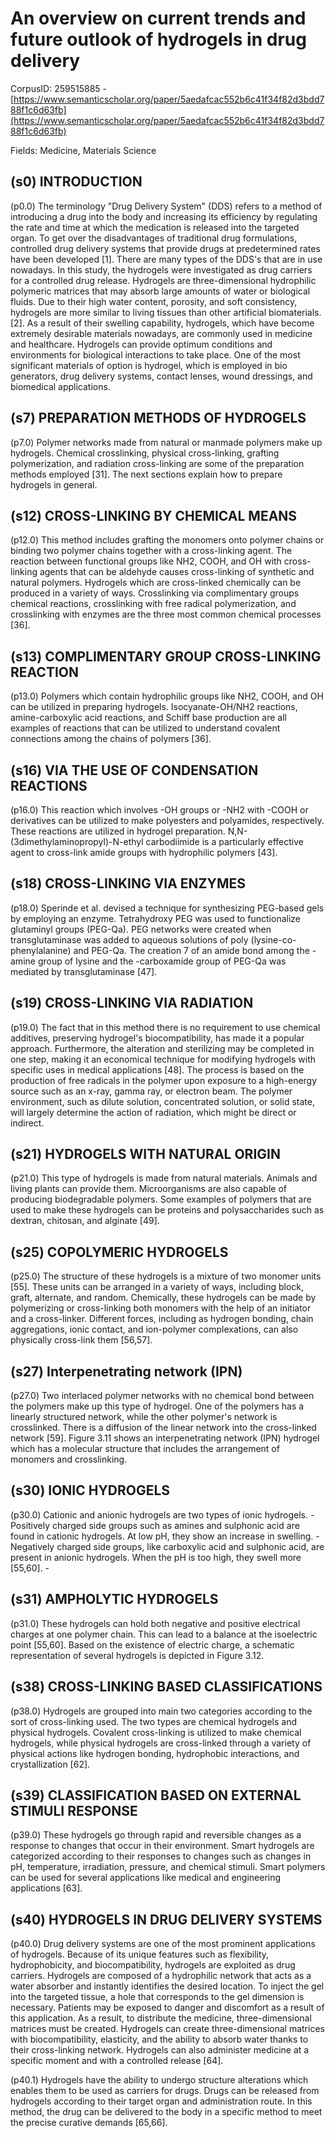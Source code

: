 # An overview on current trends and future outlook of hydrogels in drug delivery

CorpusID: 259515885 - [https://www.semanticscholar.org/paper/5aedafcac552b6c41f34f82d3bdd788f1c6d63fb](https://www.semanticscholar.org/paper/5aedafcac552b6c41f34f82d3bdd788f1c6d63fb)

Fields: Medicine, Materials Science

## (s0) INTRODUCTION
(p0.0) The terminology "Drug Delivery System" (DDS) refers to a method of introducing a drug into the body and increasing its efficiency by regulating the rate and time at which the medication is released into the targeted organ. To get over the disadvantages of traditional drug formulations, controlled drug delivery systems that provide drugs at predetermined rates have been developed [1]. There are many types of the DDS's that are in use nowadays. In this study, the hydrogels were investigated as drug carriers for a controlled drug release. Hydrogels are three-dimensional hydrophilic polymeric matrices that may absorb large amounts of water or biological fluids. Due to their high water content, porosity, and soft consistency, hydrogels are more similar to living tissues than other artificial biomaterials. [2]. As a result of their swelling capability, hydrogels, which have become extremely desirable materials nowadays, are commonly used in medicine and healthcare. Hydrogels can provide optimum conditions and environments for biological interactions to take place. One of the most significant materials of option is hydrogel, which is employed in bio generators, drug delivery systems, contact lenses, wound dressings, and biomedical applications.
## (s7) PREPARATION METHODS OF HYDROGELS
(p7.0) Polymer networks made from natural or manmade polymers make up hydrogels. Chemical crosslinking, physical cross-linking, grafting polymerization, and radiation cross-linking are some of the preparation methods employed [31]. The next sections explain how to prepare hydrogels in general.
## (s12) CROSS-LINKING BY CHEMICAL MEANS
(p12.0) This method includes grafting the monomers onto polymer chains or binding two polymer chains together with a cross-linking agent. The reaction between functional groups like NH2, COOH, and OH with cross-linking agents that can be aldehyde causes cross-linking of synthetic and natural polymers. Hydrogels which are cross-linked chemically can be produced in a variety of ways. Crosslinking via complimentary groups chemical reactions, crosslinking with free radical polymerization, and crosslinking with enzymes are the three most common chemical processes [36].
## (s13) COMPLIMENTARY GROUP CROSS-LINKING REACTION
(p13.0) Polymers which contain hydrophilic groups like NH2, COOH, and OH can be utilized in preparing hydrogels. Isocyanate-OH/NH2 reactions, amine-carboxylic acid reactions, and Schiff base production are all examples of reactions that can be utilized to understand covalent connections among the chains of polymers [36].
## (s16) VIA THE USE OF CONDENSATION REACTIONS
(p16.0) This reaction which involves -OH groups or -NH2 with -COOH or derivatives can be utilized to make polyesters and polyamides, respectively. These reactions are utilized in hydrogel preparation. N,N-(3dimethylaminopropyl)-N-ethyl carbodiimide is a particularly effective agent to cross-link amide groups with hydrophilic polymers [43].
## (s18) CROSS-LINKING VIA ENZYMES
(p18.0) Sperinde et al. devised a technique for synthesizing PEG-based gels by employing an enzyme. Tetrahydroxy PEG was used to functionalize glutaminyl groups (PEG-Qa). PEG networks were created when transglutaminase was added to aqueous solutions of poly (lysine-co-phenylalanine) and PEG-Qa. The creation 7 of an amide bond among the -amine group of lysine and the -carboxamide group of PEG-Qa was mediated by transglutaminase [47].
## (s19) CROSS-LINKING VIA RADIATION
(p19.0) The fact that in this method there is no requirement to use chemical additives, preserving hydrogel's biocompatibility, has made it a popular approach. Furthermore, the alteration and sterilizing may be completed in one step, making it an economical technique for modifying hydrogels with specific uses in medical applications [48]. The process is based on the production of free radicals in the polymer upon exposure to a high-energy source such as an x-ray, gamma ray, or electron beam. The polymer environment, such as dilute solution, concentrated solution, or solid state, will largely determine the action of radiation, which might be direct or indirect.
## (s21) HYDROGELS WITH NATURAL ORIGIN
(p21.0) This type of hydrogels is made from natural materials. Animals and living plants can provide them. Microorganisms are also capable of producing biodegradable polymers. Some examples of polymers that are used to make these hydrogels can be proteins and polysaccharides such as dextran, chitosan, and alginate [49].
## (s25) COPOLYMERIC HYDROGELS
(p25.0) The structure of these hydrogels is a mixture of two monomer units [55]. These units can be arranged in a variety of ways, including block, graft, alternate, and random. Chemically, these hydrogels can be made by polymerizing or cross-linking both monomers with the help of an initiator and a cross-linker. Different forces, including as hydrogen bonding, chain aggregations, ionic contact, and ion-polymer complexations, can also physically cross-link them [56,57].
## (s27) Interpenetrating network (IPN)
(p27.0) Two interlaced polymer networks with no chemical bond between the polymers make up this type of hydrogel. One of the polymers has a linearly structured network, while the other polymer's network is crosslinked. There is a diffusion of the linear network into the cross-linked network [59]. Figure 3.11 shows an interpenetrating network (IPN) hydrogel which has a molecular structure that includes the arrangement of monomers and crosslinking.
## (s30) IONIC HYDROGELS
(p30.0) Cationic and anionic hydrogels are two types of ionic hydrogels. -Positively charged side groups such as amines and sulphonic acid are found in cationic hydrogels. At low pH, they show an increase in swelling. -Negatively charged side groups, like carboxylic acid and sulphonic acid, are present in anionic hydrogels. When the pH is too high, they swell more [55,60]. -
## (s31) AMPHOLYTIC HYDROGELS
(p31.0) These hydrogels can hold both negative and positive electrical charges at one polymer chain. This can lead to a balance at the isoelectric point [55,60]. Based on the existence of electric charge, a schematic representation of several hydrogels is depicted in Figure 3.12.
## (s38) CROSS-LINKING BASED CLASSIFICATIONS
(p38.0) Hydrogels are grouped into main two categories according to the sort of cross-linking used. The two types are chemical hydrogels and physical hydrogels. Covalent cross-linking is utilized to make chemical hydrogels, while physical hydrogels are cross-linked through a variety of physical actions like hydrogen bonding, hydrophobic interactions, and crystallization [62].
## (s39) CLASSIFICATION BASED ON EXTERNAL STIMULI RESPONSE
(p39.0) These hydrogels go through rapid and reversible changes as a response to changes that occur in their environment. Smart hydrogels are categorized according to their responses to changes such as changes in pH, temperature, irradiation, pressure, and chemical stimuli. Smart polymers can be used for several applications like medical and engineering applications [63].
## (s40) HYDROGELS IN DRUG DELIVERY SYSTEMS
(p40.0) Drug delivery systems are one of the most prominent applications of hydrogels. Because of its unique features such as flexibility, hydrophobicity, and biocompatibility, hydrogels are exploited as drug carriers. Hydrogels are composed of a hydrophilic network that acts as a water absorber and instantly identifies the desired location. To inject the gel into the targeted tissue, a hole that corresponds to the gel dimension is necessary. Patients may be exposed to danger and discomfort as a result of this application. As a result, to distribute the medicine, three-dimensional matrices must be created. Hydrogels can create three-dimensional matrices with biocompatibility, elasticity, and the ability to absorb water thanks to their cross-linking network. Hydrogels can also administer medicine at a specific moment and with a controlled release [64].

(p40.1) Hydrogels have the ability to undergo structure alterations which enables them to be used as carriers for drugs. Drugs can be released from hydrogels according to their target organ and administration route. In this method, the drug can be delivered to the body in a specific method to meet the precise curative demands [65,66].
